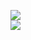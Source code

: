 [![](https://img.shields.io/badge/Made%20With-Github%20Spray-lightgrey.svg?style=for-the-badge&logo=github)](https://github.com/Annihil/github-spray#16953)  
[![](https://i.imgur.com/2DrTn0Z.gif)](https://github.com/Annihil/github-spray)